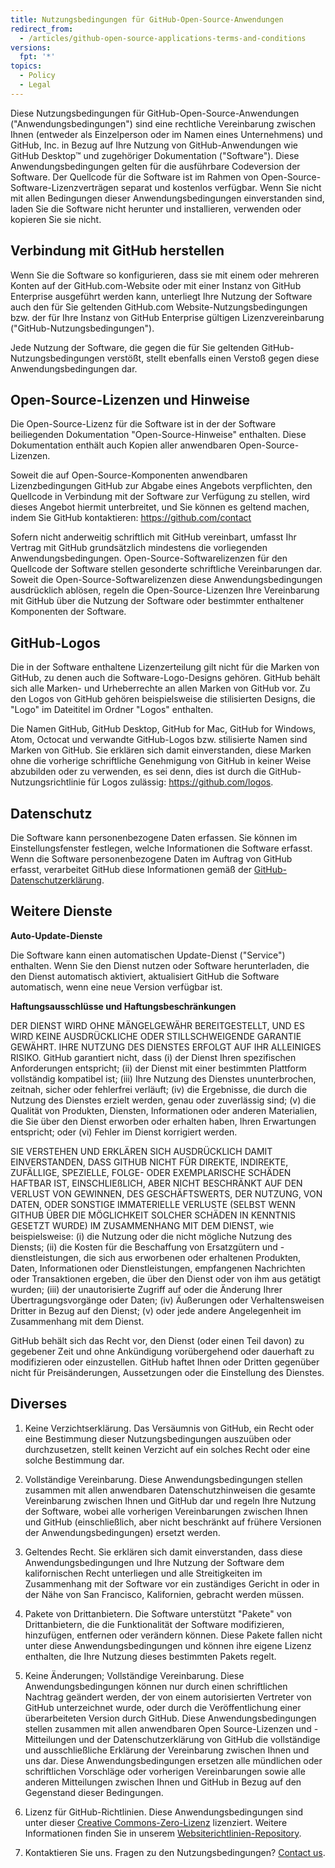 ```yaml
---
title: Nutzungsbedingungen für GitHub-Open-Source-Anwendungen
redirect_from:
  - /articles/github-open-source-applications-terms-and-conditions
versions:
  fpt: '*'
topics:
  - Policy
  - Legal
---
```


Diese Nutzungsbedingungen für GitHub-Open-Source-Anwendungen ("Anwendungsbedingungen") sind eine rechtliche Vereinbarung zwischen Ihnen (entweder als Einzelperson oder im Namen eines Unternehmens) und GitHub, Inc. in Bezug auf Ihre Nutzung von GitHub-Anwendungen wie GitHub Desktop™ und zugehöriger Dokumentation ("Software"). Diese Anwendungsbedingungen gelten für die ausführbare Codeversion der Software. Der Quellcode für die Software ist im Rahmen von Open-Source-Software-Lizenzverträgen separat und kostenlos verfügbar. Wenn Sie nicht mit allen Bedingungen dieser Anwendungsbedingungen einverstanden sind, laden Sie die Software nicht herunter und installieren, verwenden oder kopieren Sie sie nicht.

## Verbindung mit GitHub herstellen

Wenn Sie die Software so konfigurieren, dass sie mit einem oder mehreren Konten auf der GitHub.com-Website oder mit einer Instanz von GitHub Enterprise ausgeführt werden kann, unterliegt Ihre Nutzung der Software auch den für Sie geltenden GitHub.com Website-Nutzungsbedingungen bzw. der für Ihre Instanz von GitHub Enterprise gültigen Lizenzvereinbarung ("GitHub-Nutzungsbedingungen").

Jede Nutzung der Software, die gegen die für Sie geltenden GitHub-Nutzungsbedingungen verstößt, stellt ebenfalls einen Verstoß gegen diese Anwendungsbedingungen dar.

## Open-Source-Lizenzen und Hinweise

Die Open-Source-Lizenz für die Software ist in der der Software beiliegenden Dokumentation "Open-Source-Hinweise" enthalten. Diese Dokumentation enthält auch Kopien aller anwendbaren Open-Source-Lizenzen.

Soweit die auf Open-Source-Komponenten anwendbaren Lizenzbedingungen GitHub zur Abgabe eines Angebots verpflichten, den Quellcode in Verbindung mit der Software zur Verfügung zu stellen, wird dieses Angebot hiermit unterbreitet, und Sie können es geltend machen, indem Sie GitHub kontaktieren: https://github.com/contact

Sofern nicht anderweitig schriftlich mit GitHub vereinbart, umfasst Ihr Vertrag mit GitHub grundsätzlich mindestens die vorliegenden Anwendungsbedingungen. Open-Source-Softwarelizenzen für den Quellcode der Software stellen gesonderte schriftliche Vereinbarungen dar. Soweit die Open-Source-Softwarelizenzen diese Anwendungsbedingungen ausdrücklich ablösen, regeln die Open-Source-Lizenzen Ihre Vereinbarung mit GitHub über die Nutzung der Software oder bestimmter enthaltener Komponenten der Software.

## GitHub-Logos

Die in der Software enthaltene Lizenzerteilung gilt nicht für die Marken von GitHub, zu denen auch die Software-Logo-Designs gehören. GitHub behält sich alle Marken- und Urheberrechte an allen Marken von GitHub vor. Zu den Logos von GitHub gehören beispielsweise die stilisierten Designs, die "Logo" im Dateititel im Ordner "Logos" enthalten.

Die Namen GitHub, GitHub Desktop, GitHub for Mac, GitHub for Windows, Atom, Octocat und verwandte GitHub-Logos bzw. stilisierte Namen sind Marken von GitHub. Sie erklären sich damit einverstanden, diese Marken ohne die vorherige schriftliche Genehmigung von GitHub in keiner Weise abzubilden oder zu verwenden, es sei denn, dies ist durch die GitHub-Nutzungsrichtlinie für Logos zulässig: https://github.com/logos.

## Datenschutz

Die Software kann personenbezogene Daten erfassen. Sie können im Einstellungsfenster festlegen, welche Informationen die Software erfasst. Wenn die Software personenbezogene Daten im Auftrag von GitHub erfasst, verarbeitet GitHub diese Informationen gemäß der [GitHub-Datenschutzerklärung](/articles/github-privacy-statement/).

## Weitere Dienste

**Auto-Update-Dienste**

Die Software kann einen automatischen Update-Dienst ("Service") enthalten. Wenn Sie den Dienst nutzen oder Software herunterladen, die den Dienst automatisch aktiviert, aktualisiert GitHub die Software automatisch, wenn eine neue Version verfügbar ist.

**Haftungsausschlüsse und Haftungsbeschränkungen**

DER DIENST WIRD OHNE MÄNGELGEWÄHR BEREITGESTELLT, UND ES WIRD KEINE AUSDRÜCKLICHE ODER STILLSCHWEIGENDE GARANTIE GEWÄHRT. IHRE NUTZUNG DES DIENSTES ERFOLGT AUF IHR ALLEINIGES RISIKO. GitHub garantiert nicht, dass (i) der Dienst Ihren spezifischen Anforderungen entspricht; (ii) der Dienst mit einer bestimmten Plattform vollständig kompatibel ist; (iii) Ihre Nutzung des Dienstes ununterbrochen, zeitnah, sicher oder fehlerfrei verläuft; (iv) die Ergebnisse, die durch die Nutzung des Dienstes erzielt werden, genau oder zuverlässig sind; (v) die Qualität von Produkten, Diensten, Informationen oder anderen Materialien, die Sie über den Dienst erworben oder erhalten haben, Ihren Erwartungen entspricht; oder (vi) Fehler im Dienst korrigiert werden.

SIE VERSTEHEN UND ERKLÄREN SICH AUSDRÜCKLICH DAMIT EINVERSTANDEN, DASS GITHUB NICHT FÜR DIREKTE, INDIREKTE, ZUFÄLLIGE, SPEZIELLE, FOLGE- ODER EXEMPLARISCHE SCHÄDEN HAFTBAR IST, EINSCHLIEßLICH, ABER NICHT BESCHRÄNKT AUF DEN VERLUST VON GEWINNEN, DES GESCHÄFTSWERTS, DER NUTZUNG, VON DATEN, ODER SONSTIGE IMMATERIELLE VERLUSTE (SELBST WENN GITHUB ÜBER DIE MÖGLICHKEIT SOLCHER SCHÄDEN IN KENNTNIS GESETZT WURDE) IM ZUSAMMENHANG MIT DEM DIENST, wie beispielsweise: (i) die Nutzung oder die nicht mögliche Nutzung des Diensts; (ii) die Kosten für die Beschaffung von Ersatzgütern und -dienstleistungen, die sich aus erworbenen oder erhaltenen Produkten, Daten, Informationen oder Dienstleistungen, empfangenen Nachrichten oder Transaktionen ergeben, die über den Dienst oder von ihm aus getätigt wurden; (iii) der unautorisierte Zugriff auf oder die Änderung Ihrer Übertragungsvorgänge oder Daten; (iv) Äußerungen oder Verhaltensweisen Dritter in Bezug auf den Dienst; (v) oder jede andere Angelegenheit im Zusammenhang mit dem Dienst.

GitHub behält sich das Recht vor, den Dienst (oder einen Teil davon) zu gegebener Zeit und ohne Ankündigung vorübergehend oder dauerhaft zu modifizieren oder einzustellen. GitHub haftet Ihnen oder Dritten gegenüber nicht für Preisänderungen, Aussetzungen oder die Einstellung des Dienstes.

## Diverses

1. Keine Verzichtserklärung. Das Versäumnis von GitHub, ein Recht oder eine Bestimmung dieser Nutzungsbedingungen auszuüben oder durchzusetzen, stellt keinen Verzicht auf ein solches Recht oder eine solche Bestimmung dar.

2. Vollständige Vereinbarung. Diese Anwendungsbedingungen stellen zusammen mit allen anwendbaren Datenschutzhinweisen die gesamte Vereinbarung zwischen Ihnen und GitHub dar und regeln Ihre Nutzung der Software, wobei alle vorherigen Vereinbarungen zwischen Ihnen und GitHub (einschließlich, aber nicht beschränkt auf frühere Versionen der Anwendungsbedingungen) ersetzt werden.

3. Geltendes Recht. Sie erklären sich damit einverstanden, dass diese Anwendungsbedingungen und Ihre Nutzung der Software dem kalifornischen Recht unterliegen und alle Streitigkeiten im Zusammenhang mit der Software vor ein zuständiges Gericht in oder in der Nähe von San Francisco, Kalifornien, gebracht werden müssen.

4. Pakete von Drittanbietern. Die Software unterstützt "Pakete" von Drittanbietern, die die Funktionalität der Software modifizieren, hinzufügen, entfernen oder verändern können.  Diese Pakete fallen nicht unter diese Anwendungsbedingungen und können ihre eigene Lizenz enthalten, die Ihre Nutzung dieses bestimmten Pakets regelt.

5. Keine Änderungen; Vollständige Vereinbarung. Diese Anwendungsbedingungen können nur durch einen schriftlichen Nachtrag geändert werden, der von einem autorisierten Vertreter von GitHub unterzeichnet wurde, oder durch die Veröffentlichung einer überarbeiteten Version durch GitHub. Diese Anwendungsbedingungen stellen zusammen mit allen anwendbaren Open Source-Lizenzen und -Mitteilungen und der Datenschutzerklärung von GitHub die vollständige und ausschließliche Erklärung der Vereinbarung zwischen Ihnen und uns dar. Diese Anwendungsbedingungen ersetzen alle mündlichen oder schriftlichen Vorschläge oder vorherigen Vereinbarungen sowie alle anderen Mitteilungen zwischen Ihnen und GitHub in Bezug auf den Gegenstand dieser Bedingungen.

6. Lizenz für GitHub-Richtlinien. Diese Anwendungsbedingungen sind unter dieser [Creative Commons-Zero-Lizenz](https://creativecommons.org/publicdomain/zero/1.0/) lizenziert. Weitere Informationen finden Sie in unserem [ Websiterichtlinien-Repository](https://github.com/github/site-policy#license).

7. Kontaktieren Sie uns. Fragen zu den Nutzungsbedingungen? [Contact us](https://support.github.com/contact?tags=docs-policy).
